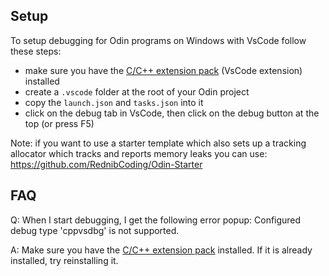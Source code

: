## Setup
To setup debugging for Odin programs on Windows with VsCode follow these steps:

- make sure you have the [C/C++ extension pack](https://marketplace.visualstudio.com/items?itemName=ms-vscode.cpptools) (VsCode extension) installed
- create a `.vscode` folder at the root of your Odin project
- copy the `launch.json` and `tasks.json` into it
- click on the debug tab in VsCode, then click on the debug button at the top (or press F5)


Note: if you want to use a starter template which also sets up a tracking allocator which tracks and reports memory leaks you can use: https://github.com/RednibCoding/Odin-Starter

## FAQ
Q: When I start debugging, I get the following error popup: Configured debug type 'cppvsdbg' is not supported.

A: Make sure you have the [C/C++ extension pack](https://marketplace.visualstudio.com/items?itemName=ms-vscode.cpptools) installed. If it is already installed, try reinstalling it.